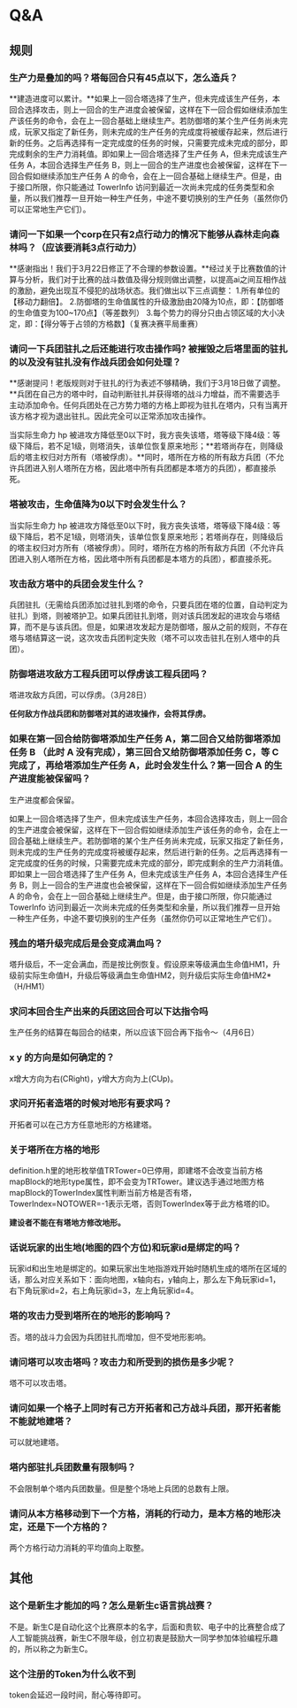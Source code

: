 # Q&A

## 规则

### 生产力是叠加的吗？塔每回合只有45点以下，怎么造兵？

**建造进度可以累计。**如果上一回合塔选择了生产，但未完成该生产任务，本回合选择攻击，则上一回合的生产进度会被保留，这样在下一回合假如继续添加生产该任务的命令，会在上一回合基础上继续生产。若防御塔的某个生产任务尚未完成，玩家又指定了新任务，则未完成的生产任务的完成度将被缓存起来，然后进行新的任务。之后再选择有一定完成度的任务的时候，只需要完成未完成的部分，即完成剩余的生产力消耗值。即如果上一回合塔选择了生产任务 A，但未完成该生产任务 A，本回合选择生产任务 B，则上一回合的生产进度也会被保留，这样在下一回合假如继续添加生产任务 A 的命令，会在上一回合基础上继续生产。但是，由于接口所限，你只能通过 TowerInfo 访问到最近一次尚未完成的任务类型和余量，所以我们推荐一旦开始一种生产任务，中途不要切换别的生产任务（虽然你仍可以正常地生产它们）。 

### 请问一下如果一个corp在只有2点行动力的情况下能够从森林走向森林吗？（应该要消耗3点行动力）

**感谢指出！我们于3月22日修正了不合理的参数设置。**经过关于比赛数值的计算与分析，我们对于比赛的战斗数值及得分规则做出调整，以提高ai之间互相作战的激励，避免出现互不侵犯的战场状态。我们做出以下三点调整：
1.所有单位的【移动力翻倍】。
2.防御塔的生命值属性的升级激励由20降为10点，即：【防御塔的生命值变为100~170点】（等差数列）
3.每个势力的得分只由占领区域的大小决定，即：【得分等于占领的方格数】（复赛决赛平局重赛）

### 请问一下兵团驻扎之后还能进行攻击操作吗? 被摧毁之后塔里面的驻扎的以及没有驻扎没有作战兵团会如何处理？

**感谢提问！老版规则对于驻扎的行为表述不够精确，我们于3月18日做了调整。**兵团在自己方的塔中时，自动判断驻扎并获得塔的战斗力增益，而不需要选手主动添加命令。任何兵团处在己方势力塔的方格上即视为驻扎在塔内，只有当离开该方格才视为退出驻扎。因此完全可以正常添加攻击操作。

当实际生命力 hp 被进攻方降低至0以下时，我方丧失该塔，塔等级下降4级：等级下降后，若不足1级，则塔消失，该单位恢复原来地形；**若塔尚存在，则降级后的塔主权归对方所有（塔被俘虏）。**同时，塔所在方格的所有敌方兵团（不允许兵团进入别人塔所在方格，因此塔中所有兵团都是本塔方的兵团），都直接杀死。

### 塔被攻击，生命值降为0以下时会发生什么？

当实际生命力 hp 被进攻方降低至0以下时，我方丧失该塔，塔等级下降4级：等级下降后，若不足1级，则塔消失，该单位恢复原来地形；若塔尚存在，则降级后的塔主权归对方所有（塔被俘虏）。同时，塔所在方格的所有敌方兵团（不允许兵团进入别人塔所在方格，因此塔中所有兵团都是本塔方的兵团），都直接杀死。

### 攻击敌方塔中的兵团会发生什么？

兵团驻扎（无需给兵团添加过驻扎到塔的命令，只要兵团在塔的位置，自动判定为驻扎）到塔，则被塔护卫。如果兵团驻扎到塔，则对该兵团发起的进攻会与塔结算，而不是与该兵团。但是，如果进攻发起方是防御塔，服从之前的规则，不存在塔与塔结算这一说，这次攻击兵团判定失败（塔不可以攻击驻扎在别人塔中的兵团）。

###  防御塔进攻敌方工程兵团可以俘虏该工程兵团吗？

塔进攻敌方兵团，可以俘虏。（3月28日）

**任何敌方作战兵团和防御塔对其的进攻操作，会将其俘虏。**

### 如果在第一回合给防御塔添加生产任务 A，第二回合又给防御塔添加任务 B （此时 A 没有完成），第三回合又给防御塔添加任务 C，等 C 完成了，再给塔添加生产任务 A，此时会发生什么？第一回合 A 的生产进度能被保留吗？

生产进度都会保留。

如果上一回合塔选择了生产，但未完成该生产任务，本回合选择攻击，则上一回合的生产进度会被保留，这样在下一回合假如继续添加生产该任务的命令，会在上一回合基础上继续生产。若防御塔的某个生产任务尚未完成，玩家又指定了新任务，则未完成的生产任务的完成度将被缓存起来，然后进行新的任务。之后再选择有一定完成度的任务的时候，只需要完成未完成的部分，即完成剩余的生产力消耗值。即如果上一回合塔选择了生产任务 A，但未完成该生产任务 A，本回合选择生产任务 B，则上一回合的生产进度也会被保留，这样在下一回合假如继续添加生产任务 A 的命令，会在上一回合基础上继续生产。但是，由于接口所限，你只能通过 TowerInfo 访问到最近一次尚未完成的任务类型和余量，所以我们推荐一旦开始一种生产任务，中途不要切换别的生产任务（虽然你仍可以正常地生产它们）。 

### 残血的塔升级完成后是会变成满血吗？

 塔升级后，不一定会满血，而是按比例恢复。假设原来等级满血生命值HM1，升级前实际生命值H，升级后等级满血生命值HM2，则升级后实际生命值HM2*（H/HM1）

### 求问本回合生产出来的兵团这回合可以下达指令吗

生产任务的结算在每回合的结束，所以应该下回合再下指令～（4月6日）

### x y 的方向是如何确定的？

x增大方向为右(CRight)，y增大方向为上(CUp)。

### 求问开拓者造塔的时候对地形有要求吗？

开拓者可以在己方方任意地形的方格建塔。

### 关于塔所在方格的地形

definition.h里的地形枚举值TRTower=0已停用，即建塔不会改变当前方格mapBlock的地形type属性，即不会变为TRTower。建议选手通过地图方格mapBlock的TowerIndex属性判断当前方格是否有塔，TowerIndex=NOTOWER=-1表示无塔，否则TowerIndex等于此方格塔的ID。

**建设者不能在有塔地方修改地形。**

### 话说玩家的出生地(地图的四个方位)和玩家id是绑定的吗？

玩家id和出生地是绑定的。如果玩家出生地指游戏开始时随机生成的塔所在区域的话，那么对应关系如下：面向地图，x轴向右，y轴向上，那么左下角玩家id=1，右下角玩家id=2，右上角玩家id=3，左上角玩家id=4。

### 塔的攻击力受到塔所在的地形的影响吗？

否。塔的战斗力会因为兵团驻扎而增加，但不受地形影响。

### 请问塔可以攻击塔吗？攻击力和所受到的损伤是多少呢？

塔不可以攻击塔。

### 请问如果一个格子上同时有己方开拓者和己方战斗兵团，那开拓者能不能就地建塔？

可以就地建塔。

### 塔内部驻扎兵团数量有限制吗？

不会限制单个塔内兵团数量。但是整个场地上兵团的总数有上限。

### 请问从本方格移动到下一个方格，消耗的行动力，是本方格的地形决定，还是下一个方格的？

两个方格行动力消耗的平均值向上取整。



## 其他

### 这个是新生才能加的吗？怎么是新生c语言挑战赛？

不是。新生C是自动化这个比赛原本的名字，后面和贵软、电子中的比赛整合成了人工智能挑战赛，新生C不限年级，创立初衷是鼓励大一同学参加体验编程乐趣的，所以称之为新生C。

### 这个注册的Token为什么收不到

token会延迟一段时间，耐心等待即可。